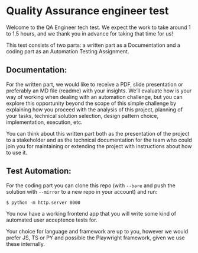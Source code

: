 # Quality Assurance engineer test
Welcome to the QA Engineer tech test. We expect the work to take around 1 to 1.5 hours, and we thank
you in advance for taking that time for us!

This test consists of two parts: a written part as a Documentation and a coding part as an Automation Testing Assignment.

## Documentation:
For the written part, we would like to receive a PDF, slide presentation or preferably an MD file (readme) with your insights. We’ll evaluate how is your way of working when dealing with an automation challenge, but you can explore this opportunity beyond the scope of this simple challenge by explaining how you proceed with the analysis of this project, planning of your tasks, technical solution selection, design pattern choice, implementation, execution, etc.

You can think about this written part both as the presentation of the project to a stakeholder and as the technical documentation for the team who could join you for maintaining or extending the project with instructions about how to use it.



## Test Automation:

For the coding part you can clone this repo (with ```--bare``` and push the solution with ```--mirror```  to a new repo in your account) and run:

```
$ python -m http.server 8000
```

You now have a working frontend app that you will write some kind of automated user acceptence tests for.

Your choice for language and framework are up to you, however we would prefer JS, TS or PY and possible the Playwright framework, given we use these internally.
